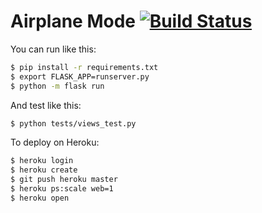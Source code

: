 # Airplane Mode [![Build Status](https://travis-ci.org/gmendonca/airplanemode.svg?branch=master)](https://travis-ci.org/gmendonca/airplanemode)

You can run like this:

```bash
$ pip install -r requirements.txt
$ export FLASK_APP=runserver.py
$ python -m flask run
```

And test like this:

```bash
$ python tests/views_test.py
```


To deploy on Heroku:

```bash
$ heroku login
$ heroku create
$ git push heroku master
$ heroku ps:scale web=1
$ heroku open
```

